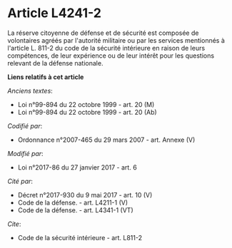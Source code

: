 # Article L4241-2

La réserve citoyenne de défense et de sécurité est composée de volontaires agréés par l'autorité militaire ou par les
services mentionnés à l'article L. 811-2 du code de la sécurité intérieure en raison de leurs compétences, de leur expérience
ou de leur intérêt pour les questions relevant de la défense nationale.

**Liens relatifs à cet article**

_Anciens textes_:

  - Loi n°99-894 du 22 octobre 1999 - art. 20 (M)
  - Loi n°99-894 du 22 octobre 1999 - art. 20 (Ab)

_Codifié par_:

  - Ordonnance n°2007-465 du 29 mars 2007 - art. Annexe (V)

_Modifié par_:

  - Loi n°2017-86 du 27 janvier 2017 - art. 6

_Cité par_:

  - Décret n°2017-930 du 9 mai 2017 - art. 10 (V)
  - Code de la défense. - art. L4211-1 (V)
  - Code de la défense. - art. L4341-1 (VT)

_Cite_:

  - Code de la sécurité intérieure - art. L811-2
